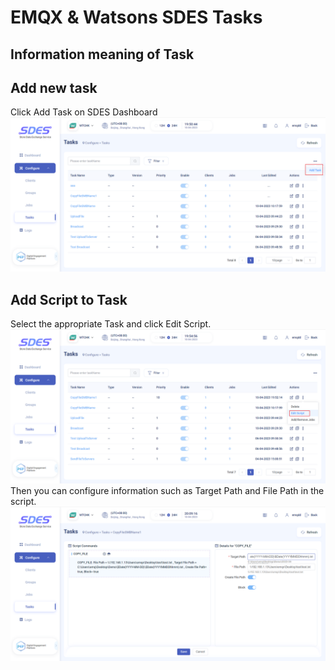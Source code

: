# EMQX & Watsons SDES Tasks

## Information meaning of Task
## Add new task
Click Add Task on SDES Dashboard
![add_task](./assets/sdes/add_task.png)

## Add Script to Task
Select the appropriate Task and click Edit Script.
![add_script_1](./assets/sdes/add_script_1.png)
Then you can configure information such as Target Path and File Path in the script.
![add_script_2](./assets/sdes/add_script_2.png)